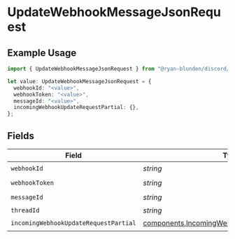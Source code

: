 # UpdateWebhookMessageJsonRequest

## Example Usage

```typescript
import { UpdateWebhookMessageJsonRequest } from "@ryan-blunden/discord/models/operations";

let value: UpdateWebhookMessageJsonRequest = {
  webhookId: "<value>",
  webhookToken: "<value>",
  messageId: "<value>",
  incomingWebhookUpdateRequestPartial: {},
};
```

## Fields

| Field                                                                                                            | Type                                                                                                             | Required                                                                                                         | Description                                                                                                      |
| ---------------------------------------------------------------------------------------------------------------- | ---------------------------------------------------------------------------------------------------------------- | ---------------------------------------------------------------------------------------------------------------- | ---------------------------------------------------------------------------------------------------------------- |
| `webhookId`                                                                                                      | *string*                                                                                                         | :heavy_check_mark:                                                                                               | N/A                                                                                                              |
| `webhookToken`                                                                                                   | *string*                                                                                                         | :heavy_check_mark:                                                                                               | N/A                                                                                                              |
| `messageId`                                                                                                      | *string*                                                                                                         | :heavy_check_mark:                                                                                               | N/A                                                                                                              |
| `threadId`                                                                                                       | *string*                                                                                                         | :heavy_minus_sign:                                                                                               | N/A                                                                                                              |
| `incomingWebhookUpdateRequestPartial`                                                                            | [components.IncomingWebhookUpdateRequestPartial](../../models/components/incomingwebhookupdaterequestpartial.md) | :heavy_check_mark:                                                                                               | N/A                                                                                                              |